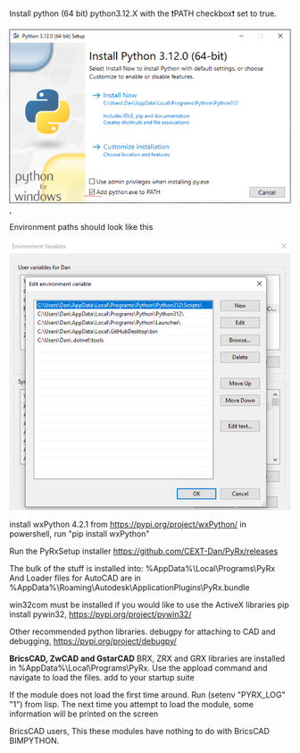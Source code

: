 Install python (64 bit) python3.12.X with the :exclamation:PATH checkbox:exclamation: set to true.

![Python install](https://github.com/CEXT-Dan/PyRx/blob/main/GitResources/images/pyinstall.png), 

Environment paths should look like this

![Environment](https://github.com/CEXT-Dan/PyRx/blob/main/GitResources/images/env.png)

install wxPython 4.2.1 from https://pypi.org/project/wxPython/
in powershell, run "pip install wxPython"

Run the PyRxSetup installer https://github.com/CEXT-Dan/PyRx/releases

The bulk of the stuff is installed into:
%AppData%\Local\Programs\PyRx
And
Loader files for AutoCAD are in %AppData%\Roaming\Autodesk\ApplicationPlugins\PyRx.bundle

win32com must be installed if you would like to use the ActiveX libraries
pip install pywin32, https://pypi.org/project/pywin32/

Other recommended python libraries.
debugpy for attaching to CAD and debugging, https://pypi.org/project/debugpy/
 


****BricsCAD, ZwCAD and GstarCAD****
BRX, ZRX and GRX libraries are installed in %AppData%\Local\Programs\PyRx. Use the appload command and navigate to load the files. 
add to your startup suite

If the module does not load the first time around. Run (setenv "PYRX_LOG" "1") from lisp.
The next time you attempt to load the module, some information will be printed on the screen  

BricsCAD users,
This these modules have nothing to do with BricsCAD BIMPYTHON.
